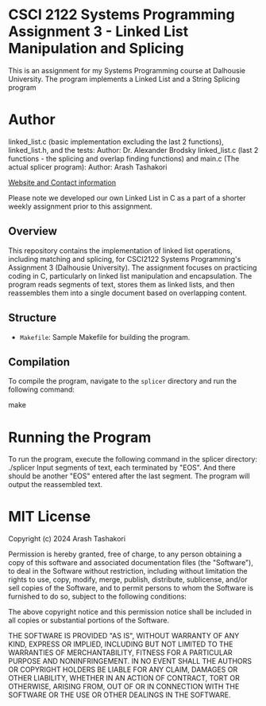 # CSCI 2122 Systems Programming Assignment 3 - Linked List Manipulation and Splicing
This is an assignment for my Systems Programming course at Dalhousie University. The program implements a Linked List and a String Splicing program

# Author
linked_list.c (basic implementation excluding the last 2 functions), linked_list.h, and the tests: Author: Dr. Alexander Brodsky
linked_list.c (last 2 functions - the splicing and overlap finding functions) and main.c (The actual splicer program): Author: Arash Tashakori

[Website and Contact information](https://arashtash.github.io/)

Please note we developed our own Linked List in C as a part of a shorter weekly assignment prior to this assignment.

## Overview

This repository contains the implementation of linked list operations, including matching and splicing, for CSCI2122 Systems Programming's Assignment 3 (Dalhousie University). The assignment focuses on practicing coding in C, particularly on linked list manipulation and encapsulation. The program reads segments of text, stores them as linked lists, and then reassembles them into a single document based on overlapping content.

## Structure

- `Makefile`: Sample Makefile for building the program.

## Compilation

To compile the program, navigate to the `splicer` directory and run the following command:

make

# Running the Program
To run the program, execute the following command in the splicer directory:
./splicer
Input segments of text, each terminated by "EOS". And there should be another "EOS" entered after the last segment. The program will output the reassembled text.

# MIT License

Copyright (c) 2024 Arash Tashakori

Permission is hereby granted, free of charge, to any person obtaining a copy
of this software and associated documentation files (the "Software"), to deal
in the Software without restriction, including without limitation the rights
to use, copy, modify, merge, publish, distribute, sublicense, and/or sell
copies of the Software, and to permit persons to whom the Software is
furnished to do so, subject to the following conditions:

The above copyright notice and this permission notice shall be included in all
copies or substantial portions of the Software.

THE SOFTWARE IS PROVIDED "AS IS", WITHOUT WARRANTY OF ANY KIND, EXPRESS OR
IMPLIED, INCLUDING BUT NOT LIMITED TO THE WARRANTIES OF MERCHANTABILITY,
FITNESS FOR A PARTICULAR PURPOSE AND NONINFRINGEMENT. IN NO EVENT SHALL THE
AUTHORS OR COPYRIGHT HOLDERS BE LIABLE FOR ANY CLAIM, DAMAGES OR OTHER
LIABILITY, WHETHER IN AN ACTION OF CONTRACT, TORT OR OTHERWISE, ARISING FROM,
OUT OF OR IN CONNECTION WITH THE SOFTWARE OR THE USE OR OTHER DEALINGS IN THE
SOFTWARE.
